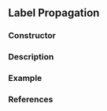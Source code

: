 
<a id='Label-Propagation-1'></a>

## Label Propagation


<a id='Constructor-1'></a>

### Constructor


<a id='Description-1'></a>

### Description


<a id='Example-1'></a>

### Example


<a id='References-1'></a>

### References

